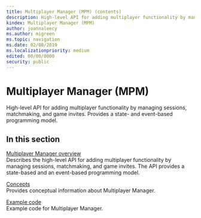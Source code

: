 ```yaml
---
title: Multiplayer Manager (MPM) (contents)
description: High-level API for adding multiplayer functionality by managing sessions, matchmaking, and game invites. Provides a state- and event-based programming model.
kindex: Multiplayer Manager (MPM)
author: joannaleecy
ms.author: migreen
ms.topic: navigation
ms.date: 02/08/2019
ms.localizationpriority: medium
edited: 00/00/0000
security: public
---
```


# Multiplayer Manager (MPM)

High-level API for adding multiplayer functionality by managing sessions, matchmaking, and game invites. Provides a state- and event-based programming model.

## In this section  
  
[Multiplayer Manager overview](live-multiplayer-manager-overview.md)  
Describes the high-level API for adding multiplayer functionality by managing sessions, matchmaking, and game invites. The API provides a state-based and an event-based programming model.  
  
[Concepts](concepts/live-mm-concepts-nav.md)  
Provides conceptual information about Multiplayer Manager.  
  
[Example code](how-to/live-mm-howto-nav.md)  
Example code for Multiplayer Manager.  
  
